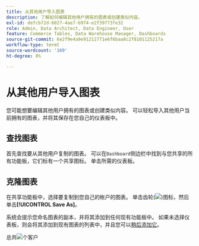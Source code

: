 ```yaml
---
title: 从其他用户导入图表
description: 了解如何编辑其他用户拥有的图表或创建类似内容。
exl-id: defcb72d-6027-4ae7-b974-e2f39773fe32
role: Admin, Data Architect, Data Engineer, User
feature: Commerce Tables, Data Warehouse Manager, Dashboards
source-git-commit: 6e2f9e4a9e91212771e6f6baa8c2f8101125217a
workflow-type: tm+mt
source-wordcount: '169'
ht-degree: 0%

---
```


# 从其他用户导入图表

您可能想要编辑其他用户拥有的图表或创建类似内容。 可以轻松导入其他用户当前拥有的图表，并将其保存在您自己的仪表板中。

## 查找图表

首先查找要从其他用户复制的图表。 可以在`Dashboard`侧边栏中找到与您共享的所有功能板，它们标有一个共享图标。 单击所需的仪表板。

## 克隆图表

在共享功能板中，选择要复制到您自己的帐户的图表。 单击齿轮(![](../../assets/gear-icon.png))图标，然后单击&#x200B;**[!UICONTROL Save As]**。

系统会提示您命名图表的副本，并将其添加到任何现有功能板中。 如果未选择仪表板，则会将其添加到现有图表的列表中，并且您可以[稍后添加它](../../data-user/dashboards/add-charts-dashboard.md)。

总共![个客户](../../assets/total-customers.png)
